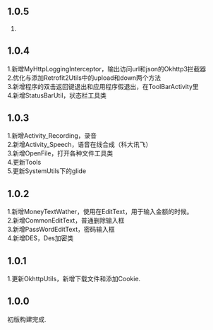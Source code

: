 ## 1.0.5
1.
## 1.0.4
1.新增MyHttpLoggingInterceptor，输出访问url和json的Okhttp3拦截器<br>
2.优化与添加Retrofit2Utils中的upload和down两个方法<br>
3.新增程序的双击返回键退出和应用程序假退出，在ToolBarActivity里<br>
4.新增StatusBarUtil，状态栏工具类<br>
## 1.0.3
1.新增Activity_Recording，录音<br>
2.新增Activity_Speech，语音在线合成（科大讯飞）<br>
3.新增OpenFile，打开各种文件工具类<br>
4.更新Tools<br>
5.更新SystemUtils下的glide
## 1.0.2
1.新增MoneyTextWather，使用在EditText，用于输入金额的时候。<br>
2.新增CommonEditText，普通删除输入框<br>
3.新增PassWordEditText，密码输入框<br>
4.新增DES，Des加密类
## 1.0.1
1.更新OkhttpUtils，新增下载文件和添加Cookie.
## 1.0.0
初版构建完成.